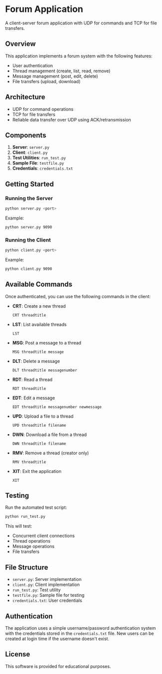 # Forum Application

A client-server forum application with UDP for commands and TCP for file transfers.

## Overview

This application implements a forum system with the following features:
- User authentication
- Thread management (create, list, read, remove)
- Message management (post, edit, delete)
- File transfers (upload, download)

## Architecture

- UDP for command operations
- TCP for file transfers
- Reliable data transfer over UDP using ACK/retransmission

## Components

1. **Server**: `server.py`
2. **Client**: `client.py`
3. **Test Utilities**: `run_test.py`
4. **Sample File**: `testfile.py`
5. **Credentials**: `credentials.txt`

## Getting Started

### Running the Server

```bash
python server.py <port>
```

Example:
```bash
python server.py 9090
```

### Running the Client

```bash
python client.py <port>
```

Example:
```bash
python client.py 9090
```

## Available Commands

Once authenticated, you can use the following commands in the client:

- **CRT**: Create a new thread
  ```
  CRT threadtitle
  ```

- **LST**: List available threads
  ```
  LST
  ```

- **MSG**: Post a message to a thread
  ```
  MSG threadtitle message
  ```

- **DLT**: Delete a message
  ```
  DLT threadtitle messagenumber
  ```

- **RDT**: Read a thread
  ```
  RDT threadtitle
  ```

- **EDT**: Edit a message
  ```
  EDT threadtitle messagenumber newmessage
  ```

- **UPD**: Upload a file to a thread
  ```
  UPD threadtitle filename
  ```

- **DWN**: Download a file from a thread
  ```
  DWN threadtitle filename
  ```

- **RMV**: Remove a thread (creator only)
  ```
  RMV threadtitle
  ```

- **XIT**: Exit the application
  ```
  XIT
  ```

## Testing

Run the automated test script:

```bash
python run_test.py
```

This will test:
- Concurrent client connections
- Thread operations
- Message operations
- File transfers

## File Structure

- `server.py`: Server implementation
- `client.py`: Client implementation
- `run_test.py`: Test utility
- `testfile.py`: Sample file for testing
- `credentials.txt`: User credentials

## Authentication

The application uses a simple username/password authentication system with the credentials stored in the `credentials.txt` file. New users can be created at login time if the username doesn't exist.

## License

This software is provided  for educational purposes.